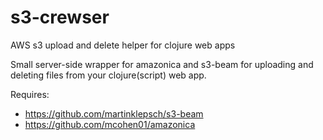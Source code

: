 # s3-crewser
AWS s3 upload and delete helper for clojure web apps

Small server-side wrapper for amazonica and s3-beam for uploading and deleting files from your clojure(script) web app.

Requires:
 - https://github.com/martinklepsch/s3-beam
 - https://github.com/mcohen01/amazonica
